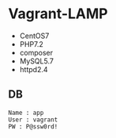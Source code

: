 # Vagrant-LAMP

* CentOS7
* PHP7.2
* composer
* MySQL5.7
* httpd2.4

## DB

```
Name : app
User : vagrant
PW : P@ssw0rd!
```
